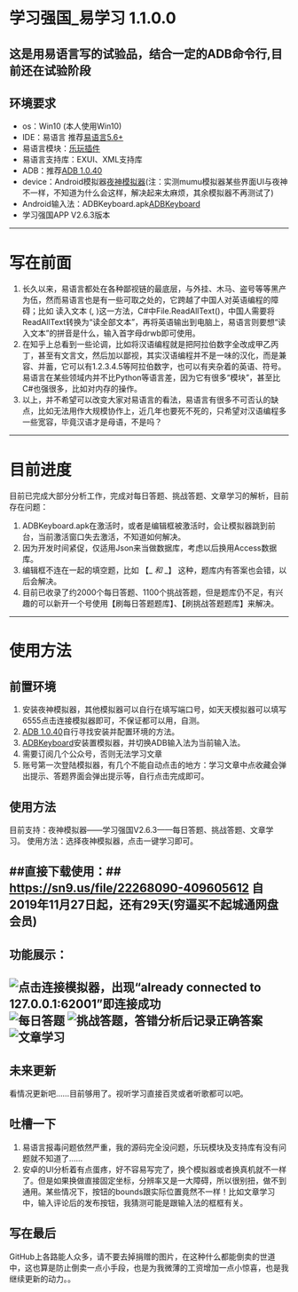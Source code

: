 # 学习强国_易学习 1.1.0.0 #
## 这是用易语言写的试验品，结合一定的ADB命令行,目前还在试验阶段 ##
## 环境要求
* os：Win10 (本人使用Win10)
* IDE：易语言 推荐[易语言5.6+](http://www.dywt.com.cn)
* 易语言模块：[乐玩插件](https://bbs.125.la/thread-14406400-1-1.html)
* 易语言支持库：EXUI、XML支持库
* ADB：推荐[ADB 1.0.40](./src/ADB/ADB_1_0_40.7z)
* device：Android模拟器[夜神模拟器](https://www.yeshen.com/)(注：实测mumu模拟器某些界面UI与夜神不一样，不知道为什么会这样，解决起来太麻烦，其余模拟器不再测试了)
* Android输入法：ADBKeyboard.apk[ADBKeyboard](./src/ADB/ADBKeyboard.apk)
* 学习强国APP V2.6.3版本

----------
# 写在前面 #
1. 长久以来，易语言都处在各种鄙视链的最底层，与外挂、木马、盗号等等黑产为伍，然而易语言也是有一些可取之处的，它跨越了中国人对英语编程的障碍；比如 读入文本 (, )这一方法，C#中File.ReadAllText()，中国人需要将ReadAllText转换为“读全部文本”，再将英语输出到电脑上，易语言则要想“读入文本”的拼音是什么，输入首字母drwb即可使用。
2. 在知乎上总看到一些论调，比如将汉语编程就是把阿拉伯数字全改成甲乙丙丁，甚至有文言文，然后加以鄙视，其实汉语编程并不是一味的汉化，而是兼容、并蓄，它可以有1.2.3.4.5等阿拉伯数字，也可以有夹杂着的英语、符号。易语言在某些领域内并不比Python等语言差，因为它有很多“模块”，甚至比C#也强很多，比如对内存的操作。
3. 以上，并不希望可以改变大家对易语言的看法，易语言有很多不可否认的缺点，比如无法用作大规模协作上，近几年也要死不死的，只希望对汉语编程多一些宽容，毕竟汉语才是母语，不是吗？

----------
# 目前进度 #
目前已完成大部分分析工作，完成对每日答题、挑战答题、文章学习的解析，目前存在问题：

1. ADBKeyboard.apk在激活时，或者是编辑框被激活时，会让模拟器跳到前台，当前激活窗口失去激活，不知道如何解决。
2. 因为开发时间紧促，仅适用Json来当做数据库，考虑以后换用Access数据库。
3. 编辑框不连在一起的填空题，比如 【_ _和_ _】 这种，题库内有答案也会错，以后会解决。
4. 目前已收录了约2000个每日答题、1100个挑战答题，但是题库仍不足，有兴趣的可以新开一个号使用【刷每日答题题库】、【刷挑战答题题库】来解决。

----------
# 使用方法 #
## 前置环境 ##
1. 安装夜神模拟器，其他模拟器可以自行在填写端口号，如天天模拟器可以填写6555点击连接模拟器即可，不保证都可以用，自测。
2. [ADB 1.0.40](./src/ADB/ADB_1_0_40.7z)自行寻找安装并配置环境的方法。
3. [ADBKeyboard](./src/ADB/ADBKeyboard.apk)安装置模拟器，并切换ADB输入法为当前输入法。
4. 需要订阅几个公众号，否则无法学习文章
5. 账号第一次登陆模拟器，有几个不能自动点击的地方：学习文章中点收藏会弹出提示、答题界面会弹出提示等，自行点击完成即可。

## 使用方法 ##
目前支持：夜神模拟器——学习强国V2.6.3——每日答题、挑战答题、文章学习。
使用方法：选择夜神模拟器，点击一键学习即可。

##直接下载使用：##
https://sn9.us/file/22268090-409605612
自2019年11月27日起，还有29天(穷逼买不起城通网盘会员)
----------
## 功能展示：
![点击连接模拟器，出现“already connected to 127.0.0.1:62001”即连接成功](https://i.imgur.com/6Ye5Pjr.png)
![每日答题](https://i.imgur.com/y3LfYLk.png)
![挑战答题，答错分析后记录正确答案](https://i.imgur.com/W6yRHQD.png)
![文章学习](https://i.imgur.com/4Ba3sSL.png)
----------
## 未来更新 ##
看情况更新吧……目前够用了。视听学习直接百灵或者听歌都可以吧。

## 吐槽一下 ##
1. 易语言报毒问题依然严重，我的源码完全没问题，乐玩模块及支持库有没有问题就不知道了……
2. 安卓的UI分析着有点蛋疼，好不容易写完了，换个模拟器或者换真机就不一样了。但是如果换做直接固定坐标，分辨率又是一大障碍，所以很别扭，做不到通用。某些情况下，按钮的bounds跟实际位置竟然不一样！比如文章学习中，输入评论后的发布按钮，我猜测可能是跟输入法的框框有关。

## 写在最后 ##
GitHub上各路能人众多，请不要去掉捐赠的图片，在这种什么都能倒卖的世道中，这也算是防止倒卖一点小手段，也是为我微薄的工资增加一点小惊喜，也是我继续更新的动力。。